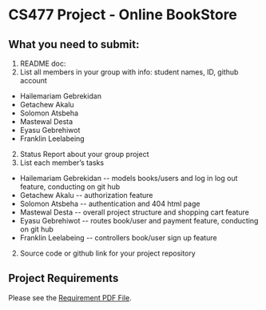 # CS477 Project - Online BookStore

## What you need to submit:
1. README doc: 
  1. List all members in your group with info: student names, ID, github account
  - Hailemariam Gebrekidan
  - Getachew Akalu
  - Solomon Atsbeha
  - Mastewal Desta
  - Eyasu Gebrehiwot
  - Franklin Leelabeing
  2. Status Report about your group project
  3. List each member’s tasks
  - Hailemariam Gebrekidan  -- models books/users and log in log out feature, conducting on git hub
  - Getachew Akalu  -- authorization feature
  - Solomon Atsbeha  -- authentication and 404 html page
  - Mastewal Desta  -- overall project structure and shopping cart feature
  - Eyasu Gebrehiwot  -- routes book/user and payment feature, conducting on git hub
  - Franklin Leelabeing  --  controllers book/user sign up feature
2. Source code or github link for your project repository

## Project Requirements
Please see the [Requirement PDF File](https://github.com/bellaxing/cs477-project/blob/main/Project%20Requirements.pdf).
